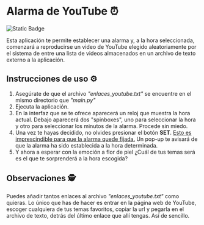 # Alarma de YouTube ⏰ 

![Static Badge](https://img.shields.io/badge/python-brightgreen?style=for-the-badge&logo=python&labelColor=black&link=https%3A%2F%2Fgithub.com%2Fdarifor%2Falarma_YouTube)

Esta aplicación te permite establecer una alarma y, a la hora seleccionada, comenzará a reproducirse un video de YouTube elegido aleatoriamente por el sistema de entre una lista de videos almacenados en un archivo de texto externo a la aplicación. 

## Instrucciones de uso ⚙️

1. Asegúrate de que el archivo *"enlaces_youtube.txt"* se encuentre en el mismo directorio que *"main.py"*
2. Ejecuta la aplicación.
3. En la interfaz que se te ofrece aparecerá un reloj que muestra la hora actual. Debajo aparecerá dos "spinboxes", uno para seleccionar la hora y otro para seleccionar los minutos de la alarma. Procede sin miedo. 
4. Una vez te hayas decidido, no olvides presionar el botón **SET**. <u>Esto es imprescindible para que la alarma quede fijada.</u> Un pop-up te avisará de que la alarma ha sido establecida a la hora determinada. 
5. Y ahora a esperar con la emoción a flor de piel ¿Cuál de tus temas será es el que te sorprenderá a la hora escogida? 

## Observaciones 🕵️

Puedes añadir tantos enlaces al archivo *"enlaces_youtube.txt"* como quieras. Lo único que has de hacer es entrar en la página web de YouTube, escoger cualquiera de tus temas favoritos, copiar la url y pegarla en el archivo de texto, detrás del último enlace que allí tengas. Así de sencillo.

